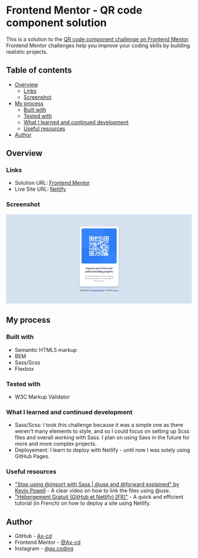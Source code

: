 # Frontend Mentor - QR code component solution

This is a solution to the [QR code component challenge on Frontend Mentor](https://www.frontendmentor.io/challenges/qr-code-component-iux_sIO_H). Frontend Mentor challenges help you improve your coding skills by building realistic projects.

## Table of contents

- [Overview](#overview)
  - [Links](#links)
  - [Screenshot](#screenshot)
- [My process](#my-process)
  - [Built with](#built-with)
  - [Tested with](#tested-with)
  - [What I learned and continued development](#what-i-learned-and-continued-development)
  - [Useful resources](#useful-resources)
- [Author](#author)

## Overview

### Links

- Solution URL: [Frontend Mentor](https://www.frontendmentor.io/solutions/qr-code-card-with-html-and-sassscss-rkJ0fs6Nc)
- Live Site URL: [Netlify](https://qr-code-frontend-mentor-challenge.netlify.app/)

### Screenshot

![](./public/images/desktop-design-screenshot.png)

## My process

### Built with

- Semantic HTML5 markup
- BEM
- Sass/Scss
- Flexbox

### Tested with

- W3C Markup Validator

### What I learned and continued development

- Sass/Scss: I took this challenge because it was a simple one as there weren't many elements to style, and so I could focus on setting up Scss files and overall working with Sass. I plan on using Sass in the future for more and more complex projects.
- Deployement: I learn to deploy with Netlify - until now I was solely using GitHub Pages.

### Useful resources

- ["Stop using @import with Sass | @use and @forward explained" by Kevin Powell](https://youtu.be/CR-a8upNjJ0) - A clear video on how to link the files using @use.
- ["Hébergement Gratuit (GitHub et Netlify) [FR]"](https://youtu.be/jXLV3LG4axE) - A quick and efficient tutorial (in French) on how to deploy a site using Netlify.

## Author

- GitHub - [Ax-cd](https://github.com/Ax-cd)
- Frontend Mentor - [@Ax-cd](https://www.frontendmentor.io/profile/Ax-cd)
- Instagram - [@ax.coding](https://www.instagram.com/ax.coding/)
